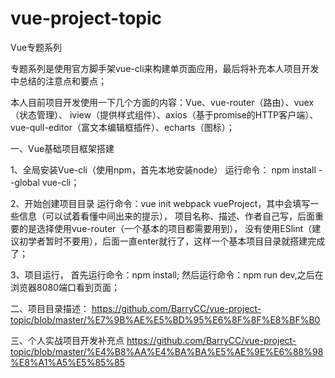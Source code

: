 # vue-project-topic
Vue专题系列

专题系列是使用官方脚手架vue-cli来构建单页面应用，最后将补充本人项目开发中总结的注意点和要点；

本人目前项目开发使用一下几个方面的内容：Vue、vue-router（路由）、vuex（状态管理）、
iview（提供样式组件）、axios（基于promise的HTTP客户端）、vue-qull-editor（富文本编辑框插件）、echarts（图标）；

一、Vue基础项目框架搭建

1、全局安装Vue-cli（使用npm，首先本地安装node）
    运行命令： npm install --global vue-cli；
    
2、开始创建项目目录
    运行命令：vue init webpack vueProject，其中会填写一些信息（可以试着看懂中间出来的提示），
    项目名称、描述、作者自己写，后面重要的是选择使用vue-router（一个基本的项目都需要用到），
    没有使用ESlint（建议初学者暂时不要用），后面一直enter就行了，这样一个基本项目目录就搭建完成了；
    
3、项目运行，
    首先运行命令：npm install;
    然后运行命令：npm run dev,之后在浏览器8080端口看到页面；
    
二、项目目录描述：
https://github.com/BarryCC/vue-project-topic/blob/master/%E7%9B%AE%E5%BD%95%E6%8F%8F%E8%BF%B0

三、个人实战项目开发补充点
https://github.com/BarryCC/vue-project-topic/blob/master/%E4%B8%AA%E4%BA%BA%E5%AE%9E%E6%88%98%E8%A1%A5%E5%85%85


